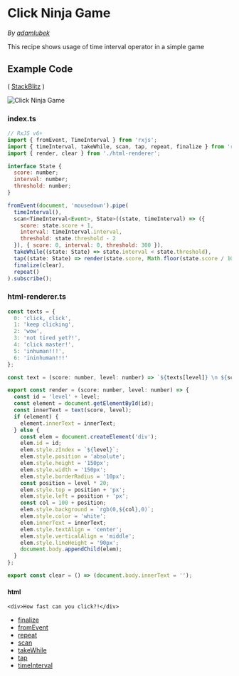 # Click Ninja Game

_By_ [_adamlubek_](https://github.com/adamlubek)

This recipe shows usage of time interval operator in a simple game

## Example Code

\( [StackBlitz](https://stackblitz.com/edit/rxjs-click-ninja?file=index.ts) \)

![Click Ninja Game](https://drive.google.com/uc?export=view&id=1VT8umN-jtaqBfcKtlCwZ3w805qe3bXWN)

### index.ts

```javascript
// RxJS v6+
import { fromEvent, TimeInterval } from 'rxjs';
import { timeInterval, takeWhile, scan, tap, repeat, finalize } from 'rxjs/operators';
import { render, clear } from './html-renderer';

interface State {
  score: number;
  interval: number;
  threshold: number;
}

fromEvent(document, 'mousedown').pipe(
  timeInterval(),
  scan<TimeInterval<Event>, State>((state, timeInterval) => ({
    score: state.score + 1,
    interval: timeInterval.interval,
    threshold: state.threshold - 2
  }), { score: 0, interval: 0, threshold: 300 }),
  takeWhile((state: State) => state.interval < state.threshold),
  tap((state: State) => render(state.score, Math.floor(state.score / 10))),
  finalize(clear),
  repeat()
).subscribe();
```

### html-renderer.ts

```javascript
const texts = {
  0: 'click, click',
  1: 'keep clicking',
  2: 'wow',
  3: 'not tired yet?!',
  4: 'click master!',
  5: 'inhuman!!!',
  6: 'ininhuman!!!'
};

const text = (score: number, level: number) => `${texts[level]} \n ${score}`;

export const render = (score: number, level: number) => {
  const id = 'level' + level;
  const element = document.getElementById(id);
  const innerText = text(score, level);
  if (element) {
    element.innerText = innerText;
  } else {
    const elem = document.createElement('div');
    elem.id = id;
    elem.style.zIndex = `${level}`;
    elem.style.position = 'absolute';
    elem.style.height = '150px';
    elem.style.width = '150px';
    elem.style.borderRadius = '10px';
    const position = level * 20;
    elem.style.top = position + 'px';
    elem.style.left = position + 'px';
    const col = 100 + position;
    elem.style.background = `rgb(0,${col},0)`;
    elem.style.color = 'white';
    elem.innerText = innerText;
    elem.style.textAlign = 'center';
    elem.style.verticalAlign = 'middle';
    elem.style.lineHeight = '90px';
    document.body.appendChild(elem);
  }
};

export const clear = () => (document.body.innerText = '');
```

#### html

```text
<div>How fast can you click?!</div>
```

* [finalize](../recipes-1/utility/finalize.md)
* [fromEvent](../recipes-1/creation/fromevent.md)
* [repeat](../recipes-1/utility/repeat.md)
* [scan](../recipes-1/transformation/scan.md)
* [takeWhile](../recipes-1/filtering/takewhile.md)
* [tap](../recipes-1/utility/do.md)
* [timeInterval](../recipes-1/utility/timeinterval.md)


